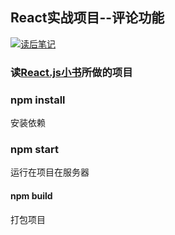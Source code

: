 ## React实战项目--评论功能


[![读后笔记](https://img.shields.io/badge/%E8%AF%BB%E5%90%8E%E7%AC%94%E8%AE%B0-%E7%82%B9%E6%88%91-red.svg)](https://github.com/LbhFront-end/About-React)

### 读[React.js小书](http://huziketang.mangojuice.top/books/react/lesson1)所做的项目




### npm install

安装依赖

### npm start

运行在项目在服务器

#### npm build

打包项目